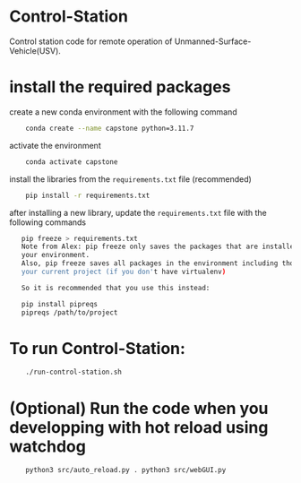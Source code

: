 # Control-Station
Control station code for remote operation of Unmanned-Surface-Vehicle(USV).

# install the required packages

create a new conda environment with the following command
```bash
    conda create --name capstone python=3.11.7
```

activate the environment
```bash
    conda activate capstone
```

install the libraries from the `requirements.txt` file (recommended)
```bash
    pip install -r requirements.txt
```

after installing a new library, update the `requirements.txt` file with the following commands
```bash
   pip freeze > requirements.txt 
   Note from Alex: pip freeze only saves the packages that are installed with pip install in
   your environment.
   Also, pip freeze saves all packages in the environment including those that you don't use in
   your current project (if you don't have virtualenv)

   So it is recommended that you use this instead:

   pip install pipreqs
   pipreqs /path/to/project
```


# To run Control-Station:
```bash
    ./run-control-station.sh
```

# (Optional) Run the code when you developping with hot reload using watchdog

```bash
    python3 src/auto_reload.py . python3 src/webGUI.py
```
